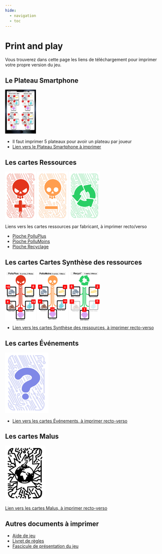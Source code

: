 ```yaml
---
hide:
  - navigation
  - toc
---
```


# Print and play

Vous trouverez dans cette page les liens de téléchargement pour imprimer votre propre version du jeu.

## Le Plateau Smartphone
<img alt="Plateau.jpeg" src="../img/Plateau.jpeg" width="100"/>

- Il faut imprimer 5 plateaux pour avoir un plateau par joueur
- [Lien vers le Plateau Smartphone à imprimer](docCommuns/Plateau.pdf) 

## Les cartes Ressources

<img alt="cartePlluPlus.jpg" src="../img/cartePlluPlus.jpg" width="100" align="center"/>
<img alt="cartePolluMoins.jpg" src="../img/cartePolluMoins.jpg" width="100" align="center"/>
<img alt="carteRecycl.jpg" src="../img/carteRecycl.jpg" width="100" align="center"/>

Liens vers les cartes ressources par fabricant, à imprimer recto/verso

- [Pioche PolluPlus](pnp/polluplus.pdf)
- [Pioche PolluMoins](pnp/pollumoins.pdf)
- [Pioche Recyclage](pnp/recyclage.pdf)

## Les cartes Cartes Synthèse des ressources
<img alt="Cartes Synthèse PolluPlus" src="../img/SynthesePolluPlus.jpeg" width="100" align="center"/>
<img alt="Cartes Synthèse PolluMoins" src="../img/SynthesePolluMoins.jpeg" width="100" align="center"/>
<img alt="Cartes Synthèse Recycl'" src="../img/SyntheseRecycl.jpeg" width="100" align="center"/>

- [Lien vers les cartes Synthèse des ressources, à imprimer recto-verso](pnp/recap.pdf)

## Les cartes Événements
<img alt="carteEvenement.png" src="../img/carteEvenement.png" width="140"/>

- [Lien vers les cartes Événements, à imprimer recto-verso](pnp/events.pdf)

## Les cartes Malus
<img alt="carteMalusVerso.png" src="../img/carteMalusVerso.png" width="130" align="center"/>

[Lien vers les cartes Malus, à imprimer recto-verso](pnp/malus.pdf)

## Autres documents à imprimer

- [Aide de jeu](docCommuns/AideDeJeu.pdf)
- [Livret de règles](docCommuns/LivretDeRegles.pdf)
- [Fascicule de présentation du jeu](docCommuns/depliant.pdf)
